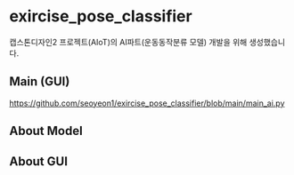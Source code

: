 # exircise_pose_classifier
캡스톤디자인2 프로젝트(AIoT)의  AI파트(운동동작분류 모델) 개발을 위해 생성했습니다.

## Main (GUI)

https://github.com/seoyeon1/exircise_pose_classifier/blob/main/main_ai.py

## About Model


## About GUI

